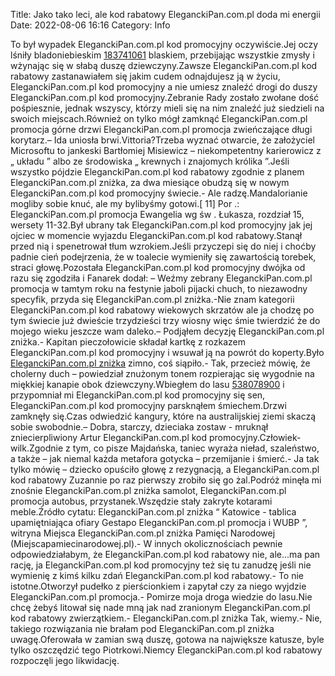 Title: Jako tako leci, ale kod rabatowy EleganckiPan.com.pl doda mi energii
Date: 2022-08-06 16:16
Category: Info

To był wypadek EleganckiPan.com.pl kod promocyjny oczywiście.Jej oczy lśniły bladoniebieskim [183741061](https://telinfo.co/fr/numero/serie/183/74/10/) blaskiem, przebijając wszystkie zmysły i wżynając się w słabą duszę dziewczyny.Zawsze EleganckiPan.com.pl kod rabatowy zastanawiałem się jakim cudem odnajdujesz ją w życiu, EleganckiPan.com.pl kod promocyjny a nie umiesz znaleźć drogi do duszy EleganckiPan.com.pl kod promocyjny.Zebranie Rady zostało zwołane dość pośpiesznie, jednak wszyscy, którzy mieli się na nim znaleźć już siedzieli na swoich miejscach.Również on tylko mógł zamknąć EleganckiPan.com.pl promocja górne drzwi EleganckiPan.com.pl promocja zwieńczające długi korytarz.– Ida uniosła brwi.Vittoria?Trzeba wyznać otwarcie, że założyciel Microsoftu to jankeski Bartłomiej Misiewicz – niekompetentny karierowicz z „ układu ” albo ze środowiska „ krewnych i znajomych królika ”.Jeśli wszystko pójdzie EleganckiPan.com.pl kod rabatowy zgodnie z planem EleganckiPan.com.pl zniżka, za dwa miesiące obudzą się w nowym EleganckiPan.com.pl kod promocyjny świecie.- Ale radzę.Mandalorianie mogliby sobie knuć, ale my bylibyśmy gotowi.[ 11] Por .: EleganckiPan.com.pl promocja Ewangelia wg św . Łukasza, rozdział 15, wersety 11-32.Był ubrany tak EleganckiPan.com.pl kod promocyjny jak jej ojciec w momencie wyjazdu EleganckiPan.com.pl kod rabatowy.Stanął przed nią i spenetrował tłum wzrokiem.Jeśli przyczepi się do niej i choćby padnie cień podejrzenia, że w toalecie wymieniły się zawartością torebek, straci głowę.Pozostała EleganckiPan.com.pl kod promocyjny dwójka od razu się zgodziła i Fanarek dodał: – Weźmy zebrany EleganckiPan.com.pl promocja w tamtym roku na festynie jaboli pijacki chuch, to niezawodny specyfik, przyda się EleganckiPan.com.pl zniżka.-Nie znam kategorii EleganckiPan.com.pl kod rabatowy wiekowych skrzatów ale ja chodzę po tym świecie już dwieście trzydzieści trzy wiosny więc śmie twierdzić że do mojego wieku jeszcze wam daleko.– Podjąłem decyzję EleganckiPan.com.pl zniżka.- Kapitan pieczołowicie składał kartkę z rozkazem EleganckiPan.com.pl kod promocyjny i wsuwał ją na powrót do koperty.Było [EleganckiPan.com.pl zniżka](https://promki.pl/kody-rabatowe/eleganckipancompl) zimno, coś siąpiło.- Tak, przecież mówię, że cholerny duch – powiedział znużonym tonem rozpierając się wygodnie na miękkiej kanapie obok dziewczyny.Wbiegłem do lasu [538078900](https://telinfo.co/pl/numer/538078900/) i przypomniał mi EleganckiPan.com.pl kod promocyjny się sen, EleganckiPan.com.pl kod promocyjny parsknąłem śmiechem.Drzwi zamknęły się.Czas odwiedzić kangury, które na australijskiej ziemi skaczą sobie swobodnie.– Dobra, starczy, dzieciaka zostaw - mruknął zniecierpliwiony Artur EleganckiPan.com.pl kod promocyjny.Człowiek-wilk.Zgodnie z tym, co pisze Majdańska, taniec wyraża nieład, szaleństwo, a także – jak niemal każda metafora gotycka – przemijanie i śmierć.- Ja tak tylko mówię – dziecko opuściło głowę z rezygnacją, a EleganckiPan.com.pl kod rabatowy Zuzannie po raz pierwszy zrobiło się go żal.Podróż minęła mi znośnie EleganckiPan.com.pl zniżka samolot, EleganckiPan.com.pl promocja autobus, przystanek.Wszędzie stały zakryte kotarami meble.Źródło cytatu: EleganckiPan.com.pl zniżka “ Katowice - tablica upamiętniająca ofiary Gestapo EleganckiPan.com.pl promocja i WUBP ”, witryna Miejsca EleganckiPan.com.pl zniżka Pamięci Narodowej (Miejscapamiecinarodowej.pl).- W innych okolicznościach pewnie odpowiedziałabym, że EleganckiPan.com.pl kod rabatowy nie, ale...ma pan rację, ja EleganckiPan.com.pl kod promocyjny też się tu zanudzę jeśli nie wymienię z kimś kilku zdań EleganckiPan.com.pl kod rabatowy.- To nie istotne.Otworzył pudełko z pierścionkiem i zapytał czy za niego wyjdzie EleganckiPan.com.pl promocja.- Pomirze moja droga wiedzie do lasu.Nie chcę żebyś litował się nade mną jak nad zranionym EleganckiPan.com.pl kod rabatowy zwierzątkiem.- EleganckiPan.com.pl zniżka Tak, wiemy.- Nie, takiego rozwiązania nie brałam pod EleganckiPan.com.pl zniżka uwagę.Oferowała w zamian swą duszę, gotowa na największe katusze, byle tylko oszczędzić tego Piotrkowi.Niemcy EleganckiPan.com.pl kod rabatowy rozpoczęli jego likwidację.
